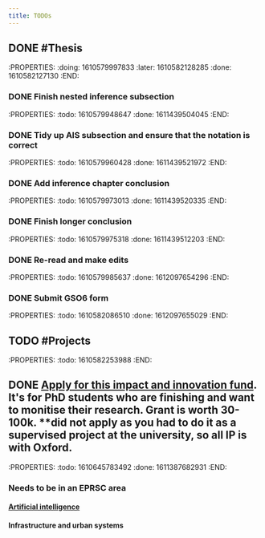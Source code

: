 ```yaml
---
title: TODOs
---
```


## DONE #Thesis
:PROPERTIES:
:doing: 1610579997833
:later: 1610582128285
:done: 1610582127130
:END:
### DONE Finish nested inference subsection
:PROPERTIES:
:todo: 1610579948647
:done: 1611439504045
:END:
### DONE Tidy up AIS subsection and ensure that the notation is correct
:PROPERTIES:
:todo: 1610579960428
:done: 1611439521972
:END:
### DONE Add inference chapter conclusion
:PROPERTIES:
:todo: 1610579973013
:done: 1611439520335
:END:
### DONE Finish longer conclusion
:PROPERTIES:
:todo: 1610579975318
:done: 1611439512203
:END:
### DONE Re-read and make edits
:PROPERTIES:
:todo: 1610579985637
:done: 1612097654296
:END:
### DONE Submit GSO6 form
:PROPERTIES:
:todo: 1610582086510
:done: 1612097655029
:END:
## TODO #Projects
:PROPERTIES:
:todo: 1610582253988
:END:
## DONE [Apply for this impact and innovation fund](https://www.mpls.ox.ac.uk/internal-research-funding/impact-and-innovation/iaa). It's for PhD students who are finishing and want to monitise their research. Grant is worth 30-100k. **did not apply as you had to do it as a supervised project at the university, so all IP is with Oxford.
:PROPERTIES:
:todo: 1610645783492
:done: 1611387682931
:END:
### Needs to be in an EPRSC area
#### [Artificial intelligence](https://epsrc.ukri.org/research/ourportfolio/researchareas/ait/)
#### Infrastructure and urban systems
##
